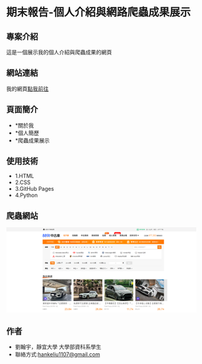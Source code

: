 # 期末報告-個人介紹與網路爬蟲成果展示

## 專案介紹
這是一個展示我的個人介紹與爬蟲成果的網頁

## 網站連結
我的網頁[點我前往](https://hanke1107.github.io/hanke.github.io/index.html)

## 頁面簡介
  - *關於我
  - *個人簡歷
  - *爬蟲成果展示

## 使用技術
 - 1.HTML
 - 2.CSS
 - 3.GitHub Pages
 - 4.Python

## 爬蟲網站
![image](https://github.com/hanke1107/hanke.github.io/blob/596d9fc39869d012002640ca3dc736c7c7d4c98f/assets/img/0503.png)

## 作者
- 劉翰宇，靜宜大學 大學部資科系學生
- 聯絡方式:hankeliu1107@gmail.com
